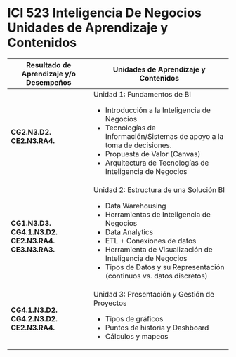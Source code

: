 # ICI 523 Inteligencia De Negocios Unidades de Aprendizaje y Contenidos

| **Resultado de Aprendizaje y/o Desempeños** | **Unidades de Aprendizaje y Contenidos** |
|---------------------------------------------|-----------------------------------------|
| **CG2.N3.D2.**<br>**CE2.N3.RA4.**           | Unidad 1: Fundamentos de BI <ul><li>Introducción a la Inteligencia de Negocios</li><li>Tecnologías de Información/Sistemas de apoyo a la toma de decisiones.</li><li>Propuesta de Valor (Canvas)</li><li>Arquitectura de Tecnologías de Inteligencia de Negocios</li></ul> |
| **CG1.N3.D3.**<br>**CG4.1.N3.D2.**<br>**CE2.N3.RA4.**<br>**CE3.N3.RA3.** | Unidad 2: Estructura de una Solución BI <ul><li>Data Warehousing</li><li>Herramientas de Inteligencia de Negocios</li><li>Data Analytics</li><li>ETL + Conexiones de datos</li><li>Herramienta de Visualización de Inteligencia de Negocios</li><li>Tipos de Datos y su Representación (continuos vs. datos discretos)</li></ul> |
| **CG4.1.N3.D2.**<br>**CG4.2.N3.D2.**<br>**CE2.N3.RA4.** | Unidad 3: Presentación y Gestión de Proyectos <ul><li>Tipos de gráficos</li><li>Puntos de historia y Dashboard</li><li>Cálculos y mapeos</li></ul> |
